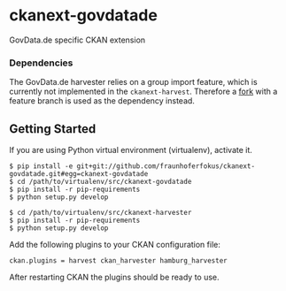 # ckanext-govdatade

GovData.de specific CKAN extension

### Dependencies

The GovData.de harvester relies on a group import feature, which is currently not implemented in the `ckanext-harvest`. Therefore a [fork][fork] with a feature branch is used as the dependency instead.

## Getting Started

If you are using Python virtual environment (virtualenv), activate it.

```
$ pip install -e git+git://github.com/fraunhoferfokus/ckanext-govdatade.git#egg=ckanext-govdatade
$ cd /path/to/virtualenv/src/ckanext-govdatade
$ pip install -r pip-requirements
$ python setup.py develop

$ cd /path/to/virtualenv/src/ckanext-harvester
$ pip install -r pip-requirements
$ python setup.py develop
```

Add the following plugins to your CKAN configuration file:

```
ckan.plugins = harvest ckan_harvester hamburg_harvester
```

After restarting CKAN the plugins should be ready to use.

[fork]: https://github.com/fraunhoferfokus/ckanext-harvest

